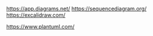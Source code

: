 
https://app.diagrams.net/
https://sequencediagram.org/
https://excalidraw.com/

https://www.plantuml.com/
